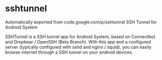 # sshtunnel
Automatically exported from code.google.com/p/sshtunnel
SSH Tunnel for Android System

SSHTunnel is a SSH tunnel app for Android System, based on Connectbot and Dropbear / OpenSSH (Beta Branch). With this app and a configured server (typically configured with sshd and nginx / squid), you can easily browse internet through a SSH tunnel on your android devices.
